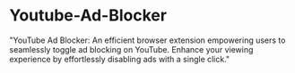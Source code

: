 # Youtube-Ad-Blocker
"YouTube Ad Blocker: An efficient browser extension empowering users to seamlessly toggle ad blocking on YouTube. Enhance your viewing experience by effortlessly disabling ads with a single click."

